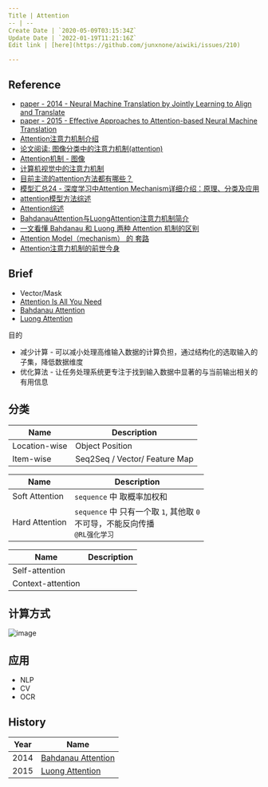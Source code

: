 ```yaml
---
Title | Attention
-- | --
Create Date | `2020-05-09T03:15:34Z`
Update Date | `2022-01-19T11:21:16Z`
Edit link | [here](https://github.com/junxnone/aiwiki/issues/210)

---
```

## Reference

- [paper - 2014 - Neural Machine Translation by Jointly Learning to Align and Translate](https://arxiv.org/abs/1409.0473)
- [paper - 2015 - Effective Approaches to Attention-based Neural Machine Translation](https://arxiv.org/abs/1508.04025)
- [Attention注意力机制介绍](https://www.cnblogs.com/hiyoung/p/9860561.html)
- [论文阅读: 图像分类中的注意力机制(attention)](https://blog.csdn.net/Wayne2019/article/details/78488142)
- [Attention机制 - 图像](https://blog.csdn.net/weixin_41923961/article/details/81516589?utm_source=copy)
- [计算机视觉中的注意力机制](https://zhuanlan.zhihu.com/p/32928645)
- [目前主流的attention方法都有哪些？](https://www.zhihu.com/question/68482809)
- [模型汇总24 - 深度学习中Attention Mechanism详细介绍：原理、分类及应用](https://zhuanlan.zhihu.com/p/31547842)
- [attention模型方法综述](https://zhuanlan.zhihu.com/p/37835894)
- [Attention综述](https://zhuanlan.zhihu.com/p/62136754)
- [BahdanauAttention与LuongAttention注意力机制简介](https://blog.csdn.net/u010960155/article/details/82853632)
- [一文看懂 Bahdanau 和 Luong 两种 Attention 机制的区别](https://zhuanlan.zhihu.com/p/129316415)
- [Attention Model（mechanism） 的 套路](https://blog.csdn.net/bvl10101111/article/details/78470716)
- [Attention注意力机制的前世今身](https://blog.csdn.net/c9Yv2cf9I06K2A9E/article/details/107010733)

## Brief
- Vector/Mask
- [Attention Is All You Need](/Attention_Is_All_You_Need)
- [Bahdanau Attention](/Bahdanau_Attention)
- [Luong Attention](/Luong_Attention)


目的
- 减少计算 - 可以减小处理高维输入数据的计算负担，通过结构化的选取输入的子集，降低数据维度
- 优化算法 - 让任务处理系统更专注于找到输入数据中显著的与当前输出相关的有用信息

## 分类

Name | Description
-- | -- 
Location-wise | Object Position
Item-wise  | Seq2Seq / Vector/ Feature Map

Name | Description
-- | -- 
Soft Attention | `sequence` 中 取概率加权和
Hard Attention | `sequence` 中 只有一个取 `1`, 其他取 `0` <br>不可导，不能反向传播<br> `@RL强化学习`

Name | Description
-- | -- 
Self-attention | 
Context-attention | 



## 计算方式 
![image](https://user-images.githubusercontent.com/2216970/86195142-d6140400-bb82-11ea-9458-c4e733b2716d.png)

## 应用
- NLP
- CV
- OCR
 
## History
Year | Name 
-- | --
2014 | [Bahdanau Attention](https://arxiv.org/abs/1409.0473)
2015 | [Luong Attention](https://arxiv.org/abs/1508.04025)
